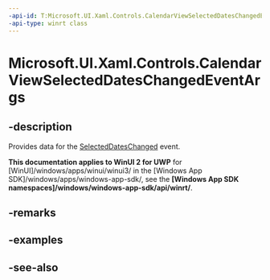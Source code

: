 ```yaml
---
-api-id: T:Microsoft.UI.Xaml.Controls.CalendarViewSelectedDatesChangedEventArgs
-api-type: winrt class
---
```


<!-- Class syntax.
public class CalendarViewSelectedDatesChangedEventArgs : Windows.UI.Xaml.Controls.ICalendarViewSelectedDatesChangedEventArgs
-->

# Microsoft.UI.Xaml.Controls.CalendarViewSelectedDatesChangedEventArgs

## -description
Provides data for the [SelectedDatesChanged](calendarview_selecteddateschanged.md) event.

**This documentation applies to WinUI 2 for UWP** for [WinUI]/windows/apps/winui/winui3/ in the [Windows App SDK]/windows/apps/windows-app-sdk/, see the **[Windows App SDK namespaces]/windows/windows-app-sdk/api/winrt/**.

## -remarks


## -examples

## -see-also
